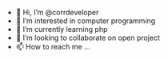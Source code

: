 - 👋 Hi, I’m @corrdeveloper
- 👀 I’m interested in computer programming
- 🌱 I’m currently learning php
- 💞️ I’m looking to collaborate on open project
- 📫 How to reach me ...

<!---
corrdeveloper/corrdeveloper is a ✨ special ✨ repository because its `README.md` (this file) appears on your GitHub profile.
You can click the Preview link to take a look at your changes.
--->
